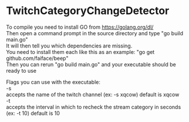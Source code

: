 # TwitchCategoryChangeDetector

To compile you need to install GO from https://golang.org/dl/  
Then open a command prompt in the source directory and type "go build main.go"  
It will then tell you which dependencies are missing.  
You need to install them each like this as an example: "go get github.com/faiface/beep"  
Then you can rerun "go build main.go" and your executable should be ready to use  

Flags you can use with the executable:  
-s  
  accepts the name of the twitch channel (ex: -s xqcow) default is xqcow  
-t  
  accepts the interval in which to recheck the stream category in seconds (ex: -t 10) default is 10  

